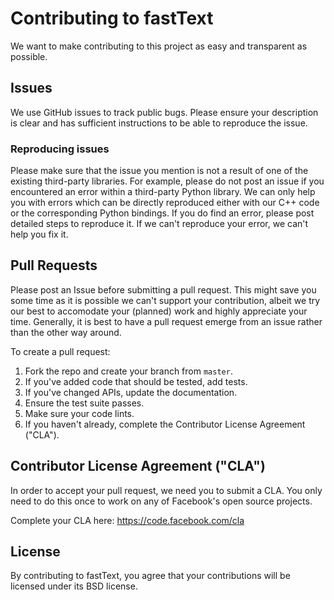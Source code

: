 # Contributing to fastText
We want to make contributing to this project as easy and transparent as possible.

## Issues
We use GitHub issues to track public bugs. Please ensure your description is clear and has sufficient instructions to be able to reproduce the issue.

### Reproducing issues
Please make sure that the issue you mention is not a result of one of the existing third-party libraries. For example, please do not post an issue if you encountered an error within a third-party Python library. We can only help you with errors which can be directly reproduced either with our C++ code or the corresponding Python bindings. If you do find an error, please post detailed steps to reproduce it. If we can't reproduce your error, we can't help you fix it.

## Pull Requests
Please post an Issue before submitting a pull request. This might save you some time as it is possible we can't support your contribution, albeit we try our best to accomodate your (planned) work and highly appreciate your time. Generally, it is best to have a pull request emerge from an issue rather than the other way around.

To create a pull request:

1. Fork the repo and create your branch from `master`.
2. If you've added code that should be tested, add tests.
3. If you've changed APIs, update the documentation.
4. Ensure the test suite passes.
5. Make sure your code lints.
6. If you haven't already, complete the Contributor License Agreement ("CLA").

## Contributor License Agreement ("CLA")
In order to accept your pull request, we need you to submit a CLA. You only need
to do this once to work on any of Facebook's open source projects.

Complete your CLA here: <https://code.facebook.com/cla>

## License
By contributing to fastText, you agree that your contributions will be licensed under its BSD license.
